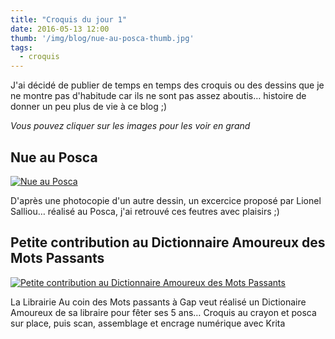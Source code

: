 ```yaml
---
title: "Croquis du jour 1"
date: 2016-05-13 12:00
thumb: '/img/blog/nue-au-posca-thumb.jpg'
tags:
  - croquis
---
```


J'ai décidé de publier de temps en temps des croquis ou des dessins que je ne montre pas d'habitude car ils ne sont pas assez aboutis… histoire de donner un peu plus de vie à ce blog ;)

*Vous pouvez cliquer sur les images pour les voir en grand*

## Nue au Posca

[![Nue au Posca](/img/blog/nue-au-posca-thumb.jpg)](/img/blog/nue-au-posca.jpg)

D'après une photocopie d'un autre dessin, un excercice proposé par Lionel Salliou… réalisé au Posca, j'ai retrouvé ces feutres avec plaisirs ;)

## Petite contribution au Dictionnaire Amoureux des Mots Passants

[![Petite contribution au Dictionnaire Amoureux des Mots Passants](/img/blog/mots-passants-helene-12mai2016-thumb.jpg)](/img/blog/mots-passants-helene-12mai2016.jpg)

La Librairie Au coin des Mots passants à Gap veut réalisé un Dictionaire Amoureux de sa libraire pour fêter ses 5 ans…
Croquis au crayon et posca sur place, puis scan, assemblage et encrage numérique avec Krita
